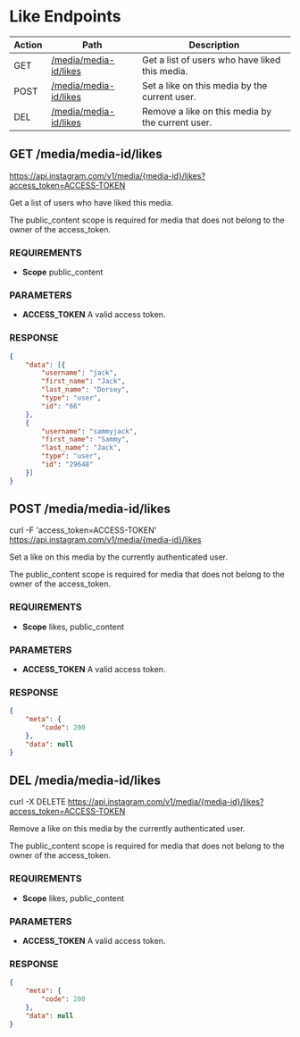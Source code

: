 # Like Endpoints

Action | Path | Description
--- | --- | ---
GET | [/media/media-id/likes](#GET-/media/media-id/likes) | Get a list of users who have liked this media.
POST | [/media/media-id/likes](#POST-/media/media-id/likes) | Set a like on this media by the current user.
DEL | [/media/media-id/likes](#DEL-/media/media-id/likes) | Remove a like on this media by the current user.

## GET /media/media-id/likes

https://api.instagram.com/v1/media/{media-id}/likes?access_token=ACCESS-TOKEN

Get a list of users who have liked this media.

The public_content scope is required for media that does not belong to the owner of the access_token.

### REQUIREMENTS

+ **Scope** public_content

### PARAMETERS

+ **ACCESS_TOKEN** A valid access token.

### RESPONSE

```json
{
    "data": [{
        "username": "jack",
        "first_name": "Jack",
        "last_name": "Dorsey",
        "type": "user",
        "id": "66"
    },
    {
        "username": "sammyjack",
        "first_name": "Sammy",
        "last_name": "Jack",
        "type": "user",
        "id": "29648"
    }]
}
```

## POST /media/media-id/likes

curl -F 'access_token=ACCESS-TOKEN' \
    https://api.instagram.com/v1/media/{media-id}/likes

Set a like on this media by the currently authenticated user.

The public_content scope is required for media that does not belong to the owner of the access_token.

### REQUIREMENTS

+ **Scope** likes, public_content

### PARAMETERS

+ **ACCESS_TOKEN** A valid access token.

### RESPONSE

```json
{
    "meta": {
        "code": 200
    }, 
    "data": null
}
```

## DEL /media/media-id/likes

curl -X DELETE https://api.instagram.com/v1/media/{media-id}/likes?access_token=ACCESS-TOKEN

Remove a like on this media by the currently authenticated user.

The public_content scope is required for media that does not belong to the owner of the access_token.

### REQUIREMENTS

+ **Scope** likes, public_content

### PARAMETERS

+ **ACCESS_TOKEN** A valid access token.

### RESPONSE

```json
{
    "meta": {
        "code": 200
    }, 
    "data": null
}
```
